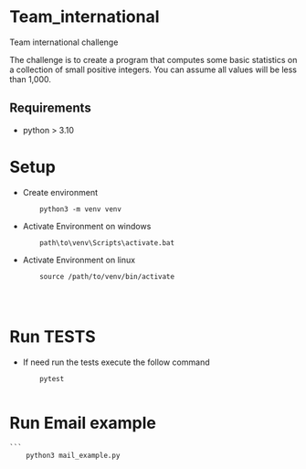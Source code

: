 # Team_international
Team international challenge


The challenge is to create a program that computes some
basic statistics on a collection of small positive integers. You
can assume all values will be less than 1,000.


## Requirements 
 - python > 3.10


# Setup 
-   Create environment

    ```
        python3 -m venv venv

- Activate Environment on windows 

    ```
        path\to\venv\Scripts\activate.bat

- Activate Environment on linux 

    ```
        source /path/to/venv/bin/activate




# Run TESTS

- If need run the tests execute the follow command

    ```
        pytest


# Run Email example


    ```
        python3 mail_example.py